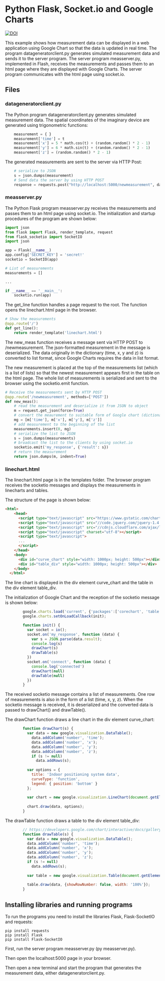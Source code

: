 # Python Flask, Socket.io and Google Charts
[![DOI](https://zenodo.org/badge/733807414.svg)](https://zenodo.org/doi/10.5281/zenodo.10409021)

This example shows how measurement data can be displayed in a web application using Google Chart so that the data is updated in real time.
The program datageneratorclient.py generates simulated measurement data and sends it to the server program. The server program measserver.py, implemented in Flash, receives the measurements and passes them to an html page where they are displayed with Google Charts. The server program communicates with the html page using socket.io.

## Files

### datageneratorclient.py

The Python program datageneratorclient.py generates simulated measurement data. The spatial coordinates of the imaginary device are generated using trigonometric functions:

```python
    measurement = { }
    measurement['time'] = t
    measurement['x'] = 5 * math.cos(t) + (random.random() * 2 - 1)
    measurement['y'] = 6 * math.sin(t) + (random.random() * 2 - 1)
    measurement['z'] = (random.random() * 2 - 1)
```
The generated measurements are sent to the server via HTTP Post:

```python
    # serialize to JSON
    s = json.dumps(measurement)
    # Send data the server by using HTTP POST
    response = requests.post("http://localhost:5000/newmeasurement", data = s)
```

### measserver.py

The Python Flask program measserver.py receives the measurements and passes them to an html page using socket.io. The initialization and startup procedures of the program are shown below:

```python
import json
from flask import Flask, render_template, request
from flask_socketio import SocketIO
import json

app = Flask(__name__)
app.config['SECRET_KEY'] = 'secret!'
socketio = SocketIO(app)

# List of measurements
measurements = []

...

if __name__ == '__main__':
    socketio.run(app)
```

The get_line function handles a page request to the root. The function opens the linechart.html page in the browser.

```python
# Show the measurements
@app.route('/')
def get_line():
    return render_template('linechart.html')
```
The new_meas function receives a message sent via HTTP POST to /newmeasurement. The json-formatted measurement in the message is deserialized. The data originally in the dictionary (time, x, y and z) is converted to list format, since Google Charts requires the data in list format.

The new measurement is placed at the top of the measurements list (which is a list of lists) so that the newest measurement appears first in the table on the html page. The whole list of measurements is serialized and sent to the browser using the socketio.emit function.

```python
# Receive the measurements sent by HTTP POST
@app.route('/newmeasurement', methods=['POST'])
def new_meas():
    # read the measurement and deserialize it from JSON to object
    m = request.get_json(force=True)
    # convert the meaurement to suitable form of Google chart (dictionary -> list)
    mg = [m['time'], m['x'], m['y'], m['z']]
    # add measurement to the beginning of the list
    measurements.insert(0, mg)
    # serialize the list to JSON
    s = json.dumps(measurements)
    # broadcast the list to the clients by using socket.io
    socketio.emit('my_response', {'result': s})
    # return the measurement
    return json.dumps(m, indent=True)
```
### linechart.html

The linechart.html page is in the templates folder. The browser program receives the socketio messages and displays the measurements in linecharts and tables.

The structure of the page is shown below:

```html
<html>
    <head>
      <script type="text/javascript" src="https://www.gstatic.com/charts/loader.js"></script>
      <script type="text/javascript" src="//code.jquery.com/jquery-1.4.2.min.js"></script>
      <script type="text/javascript" src="//cdnjs.cloudflare.com/ajax/libs/socket.io/4.4.0/socket.io.min.js"></script>
      <script type="text/javascript" charset="utf-8"></script>         
      <script type="text/javascript">
      ...
      </script>
    </head>
    <body>
      <div id="curve_chart" style="width: 1000px; height: 500px"></div>
      <div id="table_div" style="width: 1000px; height: 500px"></div>
    </body>
  </html>
```
The line chart is displayed in the div element curve_chart and the table in the div element table_div.

The initialization of Google Chart and the reception of the socketio message is shown below:

```javascript
        google.charts.load('current', {'packages':['corechart', 'table']});
        google.charts.setOnLoadCallback(init);

        function init() {
          var socket = io();
          socket.on('my_response', function (data) {
            var s = JSON.parse(data.result);
            console.log(s)
            drawChart(s)
            drawTable(s)
          })
          socket.on('connect', function (data) {
            console.log('connected')
            drawChart(null)
            drawTable(null)
          })
        }
```

The received socketio message contains a list of measurements. One row of measurements is also in the form of a list (time, x, y, z). When the socketio message is received, it is deserialized and the converted data is passed to drawChart() and drawTable().

The drawChart function draws a line chart in the div element curve_chart:

```javascript
        function drawChart(s) {
          var data = new google.visualization.DataTable();
            data.addColumn('number', 'time');
            data.addColumn('number', 'x');
            data.addColumn('number', 'y');
            data.addColumn('number', 'z');
            if (s != null)
              data.addRows(s);
  
          var options = {
            title: 'Indoor positioning system data',
            curveType: 'function',
            legend: { position: 'bottom' }
          };
  
          var chart = new google.visualization.LineChart(document.getElementById('curve_chart'));
  
          chart.draw(data, options);
        }
```

The drawTable function draws a table to the div element table_div:

```javascript
        // https://developers.google.com/chart/interactive/docs/gallery/table 
        function drawTable(s) {
          var data = new google.visualization.DataTable();
          data.addColumn('number', 'time');
          data.addColumn('number', 'x');
          data.addColumn('number', 'y');
          data.addColumn('number', 'z');
          if (s != null)
            data.addRows(s);
  
          var table = new google.visualization.Table(document.getElementById('table_div'));
  
          table.draw(data, {showRowNumber: false, width: '100%'});
        }
```

## Installing libraries and running programs

To run the programs you need to install the libraries Flask, Flask-SocketIO and requests:

```
pip install requests
pip install Flask
pip install Flask-SocketIO 
```

First, run the server program measserver.py (py measserver.py).

Then open the localhost:5000 page in your browser.

Then open a new terminal and start the program that generates the measurement data, either datageneratorclient.py.



